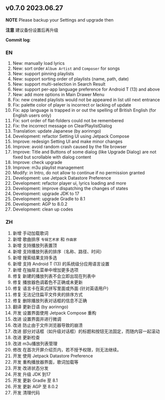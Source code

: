 ## **v0.7.0 2023.06.27**

**NOTE** Please backup your Settings and upgrade then

**注意** 建议备份设置后再升级

**Commit log**:

### EN
1. New: manually load lyrics
2. New: sort order `Album Artist` and `Composer` for songs
3. New: support pinning playlists
4. New: support sorting order of playlists (name, path, date)
5. New: support multi-selection in Search Result
6. New: support per-app language preference for Android T (13) and above
7. New: add more options in Main Drawer Menu
8. Fix: new created playlists would not be appeared in list util next entrance
9. Fix: palette color of player is incorrect or lacking of update
10. Fix: app language is trapped in or out the spelling of British English (for English users only) 
11. Fix: sort order of flat-folders could not be remembered
12. Fix: the incorrect message on ClearPlaylistDialog
13. Translation: update Japanese (by aorinngo)
14. Development: refactor Setting UI using Jetpack Compose
15. Improve: redesign Setting UI and make minor changes
16. Improve: avoid random crash caused by the file browser
17. Improve: Title and Buttons of some dialog (like Upgrade Dialog) are not fixed but scrollable with dialog content
18. Improve: check upgrade
19. Improve: m3u playlist management
20. Modify: in Intro, do not allow to continue if no permission granted
21. Development: use Jetpack Datastore Preference
22. Development: refactor player ui, lyrics loading and more
23. Development: improve dispatching the changes of states
24. Development: upgrade JDK to 17
25. Development: upgrade Gradle to 8.1
26. Development: AGP to 8.0.2
27. Development: clean up codes


### ZH
1. 新增 手动加载歌词
2. 新增 歌曲排序 `专辑艺术家` 和 `作曲家`
3. 新增 支持播放列表置顶
4. 新增 支持播放列表的排序（名称、路径、时间）
5. 新增 搜索结果支持多选
6. 新增 支持 Android T (13) 的系统级分应用语言设置
7. 新增 在抽屉主菜单中增加更多选项
8. 修复 新建的播放列表不会立即出现在列表中
9. 修复 播放器色调着色不正确或未更新
10. 修复 语言卡在英式拼写里面或外面 (针对英语用户)
11. 修复 无法记住扁平文件夹的排序方式
12. 修复 删除播放列表对话框的信息不正确
13. 翻译 更新日语 (by aorinngo)
14. 开发 设置界面使用 Jetpack Compose 重构
15. 改进 设置界面并进行微调
16. 改进 防止由于文件浏览器导致的崩溃
17. 改进 部分对话框（如升级对话框）的标题和按钮无法固定，而随内容一起滚动
18. 改进 更新检查
19. 改进 m3u播放列表管理
20. 修改 在首次开屏介绍页内，若不授予权限，则无法继续。
21. 开发 使用 Jetpack Datastore Preference
22. 开发 重构播放器界面，歌词加载等
23. 开发 改进状态分发
24. 开发 升级 JDK 到17
25. 开发 更新 Gradle 至 8.1
26. 开发 更新 AGP 至 8.0.2
27. 开发 清理代码


